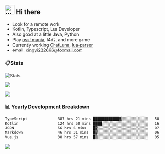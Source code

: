 ## <img alt="wave" src="https://raw.githubusercontent.com/MartinHeinz/MartinHeinz/master/wave.gif" width="30px"> Hi there

- Look for a remote work
- Kotlin, Typescript, Lua Developer
- Also good at a little Java, Python
- Play [osu! mania](https://osu.ppy.sh/users/29808669), l4d2, and more game
- Currently working [ChatLuna](https://github.com/ChatLunaLab), [lua-parser](https://github.com/dingyi222666/lua-parser)
- email: [dingyi222666@foxmail.com](mailto:dingyi222666@foxmail.com)

### 📋Stats

![Stats](https://github-readme-stats.vercel.app/api?username=dingyi222666&show_icons=true&icon_color=47A69E&title_color=47A69E&count_private=true)    

![](https://api.githubtrends.io/user/svg/dingyi222666/langs?time_range=one_year&include_private=True&loc_metric=changed&theme=classic)

![](http://github-profile-summary-cards.vercel.app/api/cards/productive-time?username=dingyi222666&theme=nord_dark&utcOffset=8)

### 📊 Yearly Development Breakdown

<!--START_SECTION:waka-->

```txt
TypeScript              387 hrs 21 mins ████████████▓░░░░░░░░░░░░   50.34 %
Kotlin                  124 hrs 50 mins ████░░░░░░░░░░░░░░░░░░░░░   16.22 %
JSON                    56 hrs 6 mins   █▓░░░░░░░░░░░░░░░░░░░░░░░   07.29 %
Markdown                46 hrs 31 mins  █▓░░░░░░░░░░░░░░░░░░░░░░░   06.05 %
Vue.js                  38 hrs 57 mins  █▒░░░░░░░░░░░░░░░░░░░░░░░   05.06 %
```

<!--END_SECTION:waka-->

![](https://komarev.com/ghpvc/?username=dingyi222666)
